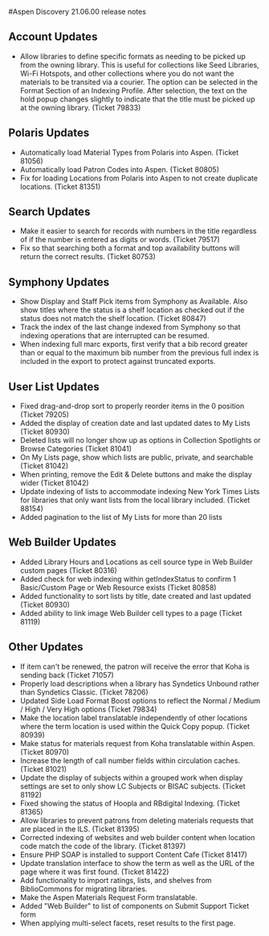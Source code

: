 #Aspen Discovery 21.06.00 release notes
## Account Updates
- Allow libraries to define specific formats as needing to be picked up from the owning library.  This is useful for collections like Seed Libraries, Wi-Fi Hotspots, and other collections where you do not want the materials to be transited via a courier. The option can be selected in the Format Section of an Indexing Profile.  After selection, the text on the hold popup changes slightly to indicate that the title must be picked up at the owning library. (Ticket 79833) 

## Polaris Updates
- Automatically load Material Types from Polaris into Aspen. (Ticket 81056)
- Automatically load Patron Codes into Aspen. (Ticket 80805)
- Fix for loading Locations from Polaris into Aspen to not create duplicate locations. (Ticket 81351)

## Search Updates
- Make it easier to search for records with numbers in the title regardless of if the number is entered as digits or words. (Ticket 79517)
- Fix so that searching both a format and top availability buttons will return the correct results. (Ticket 80753)

## Symphony Updates
- Show Display and Staff Pick items from Symphony as Available.  Also show titles where the status is a shelf location as checked out if the status does not match the shelf location. (Ticket 80847)
- Track the index of the last change indexed from Symphony so that indexing operations that are interrupted can be resumed.
- When indexing full marc exports, first verify that a bib record greater than or equal to the maximum bib number from the previous full index is included in the export to protect against truncated exports. 

## User List Updates
- Fixed drag-and-drop sort to properly reorder items in the 0 position (Ticket 79205)
- Added the display of creation date and last updated dates to My Lists (Ticket 80930)
- Deleted lists will no longer show up as options in Collection Spotlights or Browse Categories (Ticket 81041)
- On My Lists page, show which lists are public, private, and searchable (Ticket 81042)
- When printing, remove the Edit & Delete buttons and make the display wider (Ticket 81042)
- Update indexing of lists to accommodate indexing New York Times Lists for libraries that only want lists from the local library included. (Ticket 88154)
- Added pagination to the list of My Lists for more than 20 lists

## Web Builder Updates
- Added Library Hours and Locations as cell source type in Web Builder custom pages (Ticket 80316)
- Added check for web indexing within getIndexStatus to confirm 1 Basic/Custom Page or Web Resource exists (Ticket 80858)
- Added functionality to sort lists by title, date created and last updated (Ticket 80930)
- Added ability to link image Web Builder cell types to a page (Ticket 81119)

## Other Updates
- If item can't be renewed, the patron will receive the error that Koha is sending back (Ticket 71057)
- Properly load descriptions when a library has Syndetics Unbound rather than Syndetics Classic. (Ticket 78206)
- Updated Side Load Format Boost options to reflect the Normal / Medium / High / Very High options (Ticket 79834)
- Make the location label translatable independently of other locations where the term location is used within the Quick Copy popup. (Ticket 80939)
- Make status for materials request from Koha translatable within Aspen. (Ticket 80970)
- Increase the length of call number fields within circulation caches. (Ticket 81021)
- Update the display of subjects within a grouped work when display settings are set to only show LC Subjects or BISAC subjects. (Ticket 81192)
- Fixed showing the status of Hoopla and RBdigital Indexing. (Ticket 81365)
- Allow libraries to prevent patrons from deleting materials requests that are placed in the ILS. (Ticket 81395) 
- Corrected indexing of websites and web builder content when location code match the code of the library.  (Ticket 81397)
- Ensure PHP SOAP is installed to support Content Cafe (Ticket 81417)
- Update translation interface to show the term as well as the URL of the page where it was first found. (Ticket 81422)  
- Add functionality to import ratings, lists, and shelves from BiblioCommons for migrating libraries.   
- Make the Aspen Materials Request Form translatable.
- Added "Web Builder" to list of components on Submit Support Ticket form
- When applying multi-select facets, reset results to the first page.
